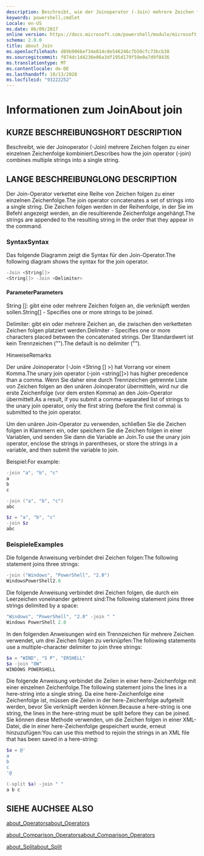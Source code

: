 ```yaml
---
description: Beschreibt, wie der Joinoperator (-Join) mehrere Zeichen folgen zu einer einzelnen Zeichenfolge kombiniert.
keywords: powershell,cmdlet
Locale: en-US
ms.date: 06/09/2017
online version: https://docs.microsoft.com/powershell/module/microsoft.powershell.core/about/about_join?view=powershell-7&WT.mc_id=ps-gethelp
schema: 2.0.0
title: about_Join
ms.openlocfilehash: d89b9066ef34e814c0e546246c7b50cfc73bcb38
ms.sourcegitcommit: f874dc1d4236e06a3df195d179f59e0a7d9f8436
ms.translationtype: MT
ms.contentlocale: de-DE
ms.lasthandoff: 10/13/2020
ms.locfileid: "93222252"
---
```

# <a name="about-join"></a><span data-ttu-id="984a3-104">Informationen zum Join</span><span class="sxs-lookup"><span data-stu-id="984a3-104">About join</span></span>

## <a name="short-description"></a><span data-ttu-id="984a3-105">KURZE BESCHREIBUNG</span><span class="sxs-lookup"><span data-stu-id="984a3-105">SHORT DESCRIPTION</span></span>
<span data-ttu-id="984a3-106">Beschreibt, wie der Joinoperator (-Join) mehrere Zeichen folgen zu einer einzelnen Zeichenfolge kombiniert.</span><span class="sxs-lookup"><span data-stu-id="984a3-106">Describes how the join operator (-join) combines multiple strings into a single string.</span></span>

## <a name="long-description"></a><span data-ttu-id="984a3-107">LANGE BESCHREIBUNG</span><span class="sxs-lookup"><span data-stu-id="984a3-107">LONG DESCRIPTION</span></span>

<span data-ttu-id="984a3-108">Der Join-Operator verkettet eine Reihe von Zeichen folgen zu einer einzelnen Zeichenfolge.</span><span class="sxs-lookup"><span data-stu-id="984a3-108">The join operator concatenates a set of strings into a single string.</span></span> <span data-ttu-id="984a3-109">Die Zeichen folgen werden in der Reihenfolge, in der Sie im Befehl angezeigt werden, an die resultierende Zeichenfolge angehängt.</span><span class="sxs-lookup"><span data-stu-id="984a3-109">The strings are appended to the resulting string in the order that they appear in the command.</span></span>

### <a name="syntax"></a><span data-ttu-id="984a3-110">Syntax</span><span class="sxs-lookup"><span data-stu-id="984a3-110">Syntax</span></span>

<span data-ttu-id="984a3-111">Das folgende Diagramm zeigt die Syntax für den Join-Operator.</span><span class="sxs-lookup"><span data-stu-id="984a3-111">The following diagram shows the syntax for the join operator.</span></span>

```powershell
-Join <String[]>
<String[]> -Join <Delimiter>
```

#### <a name="parameters"></a><span data-ttu-id="984a3-112">Parameter</span><span class="sxs-lookup"><span data-stu-id="984a3-112">Parameters</span></span>

<span data-ttu-id="984a3-113">String []: gibt eine oder mehrere Zeichen folgen an, die verknüpft werden sollen.</span><span class="sxs-lookup"><span data-stu-id="984a3-113">String[] - Specifies one or more strings to be joined.</span></span>

<span data-ttu-id="984a3-114">Delimiter: gibt ein oder mehrere Zeichen an, die zwischen den verketteten Zeichen folgen platziert werden.</span><span class="sxs-lookup"><span data-stu-id="984a3-114">Delimiter - Specifies one or more characters placed between the concatenated strings.</span></span> <span data-ttu-id="984a3-115">Der Standardwert ist kein Trennzeichen ("").</span><span class="sxs-lookup"><span data-stu-id="984a3-115">The default is no delimiter ("").</span></span>

<span data-ttu-id="984a3-116">Hinweise</span><span class="sxs-lookup"><span data-stu-id="984a3-116">Remarks</span></span>

<span data-ttu-id="984a3-117">Der unäre Joinoperator (-Join <String [] >) hat Vorrang vor einem Komma.</span><span class="sxs-lookup"><span data-stu-id="984a3-117">The unary join operator (-join <string[]>) has higher precedence than a comma.</span></span> <span data-ttu-id="984a3-118">Wenn Sie daher eine durch Trennzeichen getrennte Liste von Zeichen folgen an den unären Joinoperator übermitteln, wird nur die erste Zeichenfolge (vor dem ersten Komma) an den Join-Operator übermittelt.</span><span class="sxs-lookup"><span data-stu-id="984a3-118">As a result, if you submit a comma-separated list of strings to the unary join operator, only the first string (before the first comma) is submitted to the join operator.</span></span>

<span data-ttu-id="984a3-119">Um den unären Join-Operator zu verwenden, schließen Sie die Zeichen folgen in Klammern ein, oder speichern Sie die Zeichen folgen in einer Variablen, und senden Sie dann die Variable an Join.</span><span class="sxs-lookup"><span data-stu-id="984a3-119">To use the unary join operator, enclose the strings in parentheses, or store the strings in a variable, and then submit the variable to join.</span></span>

<span data-ttu-id="984a3-120">Beispiel:</span><span class="sxs-lookup"><span data-stu-id="984a3-120">For example:</span></span>

```powershell
-join "a", "b", "c"
a
b
c

-join ("a", "b", "c")
abc

$z = "a", "b", "c"
-join $z
abc
```

### <a name="examples"></a><span data-ttu-id="984a3-121">Beispiele</span><span class="sxs-lookup"><span data-stu-id="984a3-121">Examples</span></span>

<span data-ttu-id="984a3-122">Die folgende Anweisung verbindet drei Zeichen folgen:</span><span class="sxs-lookup"><span data-stu-id="984a3-122">The following statement joins three strings:</span></span>

```powershell
-join ("Windows", "PowerShell", "2.0")
WindowsPowerShell2.0
```

<span data-ttu-id="984a3-123">Die folgende Anweisung verbindet drei Zeichen folgen, die durch ein Leerzeichen voneinander getrennt sind:</span><span class="sxs-lookup"><span data-stu-id="984a3-123">The following statement joins three strings delimited by a space:</span></span>

```powershell
"Windows", "PowerShell", "2.0" -join " "
Windows PowerShell 2.0
```

<span data-ttu-id="984a3-124">In den folgenden Anweisungen wird ein Trennzeichen für mehrere Zeichen verwendet, um drei Zeichen folgen zu verknüpfen:</span><span class="sxs-lookup"><span data-stu-id="984a3-124">The following statements use a multiple-character delimiter to join three strings:</span></span>

```powershell
$a = "WIND", "S P", "ERSHELL"
$a -join "OW"
WINDOWS POWERSHELL
```

<span data-ttu-id="984a3-125">Die folgende Anweisung verbindet die Zeilen in einer here-Zeichenfolge mit einer einzelnen Zeichenfolge.</span><span class="sxs-lookup"><span data-stu-id="984a3-125">The following statement joins the lines in a here-string into a single string.</span></span> <span data-ttu-id="984a3-126">Da eine here-Zeichenfolge eine Zeichenfolge ist, müssen die Zeilen in der here-Zeichenfolge aufgeteilt werden, bevor Sie verknüpft werden können.</span><span class="sxs-lookup"><span data-stu-id="984a3-126">Because a here-string is one string, the lines in the here-string must be split before they can be joined.</span></span> <span data-ttu-id="984a3-127">Sie können diese Methode verwenden, um die Zeichen folgen in einer XML-Datei, die in einer here-Zeichenfolge gespeichert wurde, erneut hinzuzufügen:</span><span class="sxs-lookup"><span data-stu-id="984a3-127">You can use this method to rejoin the strings in an XML file that has been saved in a here-string:</span></span>

```powershell
$a = @'
a
b
c
'@

(-split $a) -join " "
a b c
```

## <a name="see-also"></a><span data-ttu-id="984a3-128">SIEHE AUCH</span><span class="sxs-lookup"><span data-stu-id="984a3-128">SEE ALSO</span></span>

[<span data-ttu-id="984a3-129">about_Operators</span><span class="sxs-lookup"><span data-stu-id="984a3-129">about_Operators</span></span>](about_Operators.md)

[<span data-ttu-id="984a3-130">about_Comparison_Operators</span><span class="sxs-lookup"><span data-stu-id="984a3-130">about_Comparison_Operators</span></span>](about_Comparison_Operators.md)

[<span data-ttu-id="984a3-131">about_Split</span><span class="sxs-lookup"><span data-stu-id="984a3-131">about_Split</span></span>](about_Split.md)
